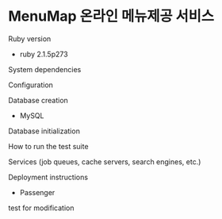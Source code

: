 # MenuMap 온라인 메뉴제공 서비스

Ruby version
* ruby 2.1.5p273

System dependencies

Configuration

Database creation
* MySQL

Database initialization

How to run the test suite

Services (job queues, cache servers, search engines, etc.)

Deployment instructions
* Passenger

test for modification
